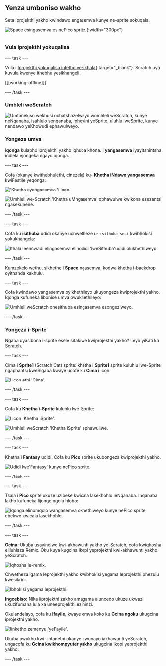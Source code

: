 ## Yenza umboniso wakho

<div style="display: flex; flex-wrap: wrap">
<div style="flex-basis: 200px; flex-grow: 1; margin-right: 15px;">
Seta iprojekthi yakho kwindawo engasemva kunye ne-sprite sokuqala. 
</div>
<div>

![Space esingasemva esinePico sprite.](images/backdrop-step.png){:width="300px"}

</div>
</div>

### Vula iprojekthi yokuqalisa

--- task ---

Vula i [Iprojekthi yokuqalisa intetho yesikhala](https://scratch.mit.edu/projects/582213331/editor){:target="_blank"}. Scratch uya kuvula kwenye ithebhu yesikhangeli.

[[[working-offline]]]

--- /task ---

### Umhleli weScratch

![Umfanekiso wekhusi ochatshazelweyo womhleli weScratch, kunye neNqanaba, isahlulo senqanaba, ipheyini yeSprite, uluhlu lweSprite, kunye nendawo yeKhowudi ephawulweyo.](images/scratch-interface.png)

### Yongeza umva

I**qonga** kulapho iprojekthi yakho iqhuba khona. I **yangasemva** iyayitshintsha indlela ejongeka ngayo iqonga.

--- task ---

Cofa (okanye kwithebhulethi, cinezela) ku- **Khetha iNdawo yangasemva** kwiFestile yeqonga:

!['Khetha eyangasemva 'i icon.](images/backdrop-button.png)

![Umhleli we-Scratch 'Khetha uMngasemva' ophawulwe kwikona esezantsi ngasekunene.](images/choose-a-backdrop.png)

--- /task ---

--- task ---

Cofa ku **isithuba** udidi okanye uchwetheze u- `isithuba sesi` kwibhokisi yokukhangela:

![Ithala leencwadi elingasemva elinodidi 'lweSithuba'udidi olukhethiweyo.](images/space-backdrops.png)

--- /task ---

Kumzekelo wethu, sikhethe i **Space** ngasemva, kodwa khetha i-backdrop oyithanda kakhulu.

--- task ---

Cofa kwindawo yangasemva oyikhethileyo ukuyongeza kwiprojekthi yakho. Iqonga kufuneka libonise umva owukhethileyo:

![Umhleli weScratch onesithuba esingasemva esongeziweyo.](images/inserted-backdrop.png)

--- /task ---

### Yongeza i-Sprite

Ngaba uyasibona i-sprite esele sifakiwe kwiprojekthi yakho? Leyo yiKati ka Scratch.

--- task ---

Cima i **Sprite1** (Scratch Cat) sprite: khetha i **Sprite1** sprite kuluhlu lwe-Sprite ngaphantsi kweSigaba kwaye ucofe ku **Cima i** icon.

![I icon ethi 'Cima'.](images/delete-sprite.png)

--- /task ---

--- task ---

Cofa ku **Khetha i-Sprite** kuluhlu lwe-Sprite:

![I icon 'Khetha iSprite'.](images/sprite-button.png)

![Umhleli weScratch 'Khetha iSprite' ephawuliwe.](images/choose-a-sprite.png)

--- /task ---

--- task ---

Khetha i **Fantasy** udidi. Cofa ku **Pico** sprite ukubongeza kwiprojekthi yakho.

![Udidi lwe'Fantasy' kunye nePico sprite.](images/fantasy-pico.png)

--- /task ---

--- task ---

Tsala i **Pico** sprite ukuze uzibeke kwicala lasekhohlo leNqanaba. Inqanaba lakho kufuneka lijonge ngolu hlobo:

![Iqonga elinomqolo wangasemva okhethiweyo kunye nePico sprite ebekwe kwicala lasekhohlo.](images/pico-on-stage.png)

--- /task ---

--- task ---

**Gcina**: Ukuba usayinelwe kwi-akhawunti yakho ye-Scratch, cofa kwiqhosha eliluhlaza Remix. Oku kuya kugcina ikopi yeprojekthi kwi-akhawunti yakho yeScratch.

![Iqhosha le-remix.](images/remix-button.png)

Chwetheza igama leprojekthi yakho kwibhokisi yegama leprojekthi phezulu kwesikrini.

![Ibhokisi yegama leprojekthi.](images/project-name.png)

**Ingcebiso:** Nika iiprojekthi zakho amagama aluncedo ukuze ukwazi ukuzifumana lula xa uneeprojekthi ezininzi.

Okulandelayo, cofa ku **Ifayile**, kwaye emva koko ku **Gcina ngoku** ukugcina iprojekthi yakho.

![Iinketho zemenyu 'yeFayile'.](images/file-menu.png)

Ukuba awukho kwi- intanethi okanye awunayo iakhawunti yeScratch, ungacofa ku **Gcina kwikhompyuter yakho** ukugcina ikopi yeprojekthi yakho.

--- /task ---

